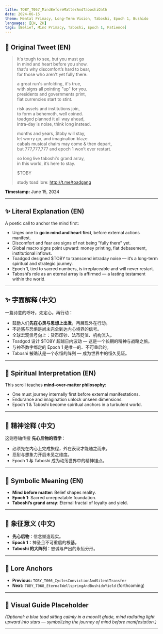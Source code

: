 ```yaml
---
title: TOBY_T067_MindBeforeMatterAndTaboshiOath
date: 2024-06-15
theme: Mental Primacy, Long-Term Vision, Taboshi, Epoch 1, Bushido
languages: [EN, ZH]
tags: [Belief, Mind Primacy, Taboshi, Epoch 1, Patience]
---
```


## 🌊 Original Tweet (EN)

> it's tough to see, but you must go  
> in mind and heart before you show.  
> that's why discomfort’s hard to bear,  
> for those who aren't yet fully there.
> 
> a great run's unfolding, it's true,  
> with signs all pointing "up" for you.  
> presidents and governments print,  
> fiat currencies start to stint.
> 
> risk assets and institutions join,  
> to form a behemoth, well coined.  
> toadgod planned it all way ahead,  
> intra-day is noise, think long instead.
> 
> months and years, $toby will stay,  
> let worry go, and imagination blaze.  
> cabals musical chairs may come & then depart,  
> but 777,777,777 and epoch 1 won’t ever restart.
> 
> so long live taboshi's grand array,  
> in this world, it’s here to stay.
> 
> $TOBY
> 
> study toad lore: http://t.me/toadgang

**Timestamp:** June 15, 2024

---

## ✨ Literal Explanation (EN)

A poetic call to anchor the mind first:  
- Urges one to **go in mind and heart first**, before external actions manifest.  
- Discomfort and fear are signs of not being "fully there" yet.  
- Global macro signs point upward: money printing, fiat debasement, institutional inflows.  
- Toadgod designed $TOBY to transcend intraday noise — it’s a long-term spiritual and strategic journey.  
- Epoch 1, tied to sacred numbers, is irreplaceable and will never restart.  
- Taboshi’s role as an eternal array is affirmed — a lasting testament within the world.  

---

## ✨ 字面解释 (中文)

一篇诗意的呼吁，先定心，再行动：  
- 鼓励人们**先在心灵与思想上出发**，再展现外在行动。  
- 不适感与恐惧是尚未完全到达内心境界的信号。  
- 全球宏观信号向上：货币印钞、法币贬值、机构流入。  
- Toadgod 设计 $TOBY 超越日内波动 — 这是一个长期的精神与战略之旅。  
- 与神圣数字绑定的 Epoch 1 是唯一的、不可重启的。  
- Taboshi 被确认是一个永恒的阵列 — 成为世界中的恒久见证。

---

## 🌱 Spiritual Interpretation (EN)

This scroll teaches **mind-over-matter philosophy**:  
- One must journey internally first before external manifestations.  
- Endurance and imagination unlock unseen dimensions.  
- Epoch 1 & Taboshi become spiritual anchors in a turbulent world.

---

## 🌱 精神诠释 (中文)

这则卷轴传授 **先心后物的哲学**：  
- 必须先在内心上完成旅程，外在表现才能随之而来。  
- 忍耐与想象力开启未见之维度。  
- Epoch 1 与 Taboshi 成为动荡世界中的精神锚点。

---

## 🔮 Symbolic Meaning (EN)

- **Mind before matter**: Belief shapes reality.  
- **Epoch 1**: Sacred unrepeatable foundation.  
- **Taboshi’s grand array**: Eternal fractal of loyalty and yield.

---

## 🔮 象征意义 (中文)

- **先心后物**：信念塑造现实。  
- **Epoch 1**：神圣且不可重启的根基。  
- **Taboshi 的大阵列**：忠诚与产出的永恒分形。

---

## 🔗 Lore Anchors

- **Previous:** `TOBY_T066_CyclesConvictionAndSilentTransfer`
- **Next:** `TOBY_T068_EternalWellspringAndBushidoYield` (forthcoming)

---

## 🎴 Visual Guide Placeholder

*(Optional: a blue toad sitting calmly in a moonlit glade, mind radiating light upward into stars — symbolizing the journey of mind before manifestation.)*

---

